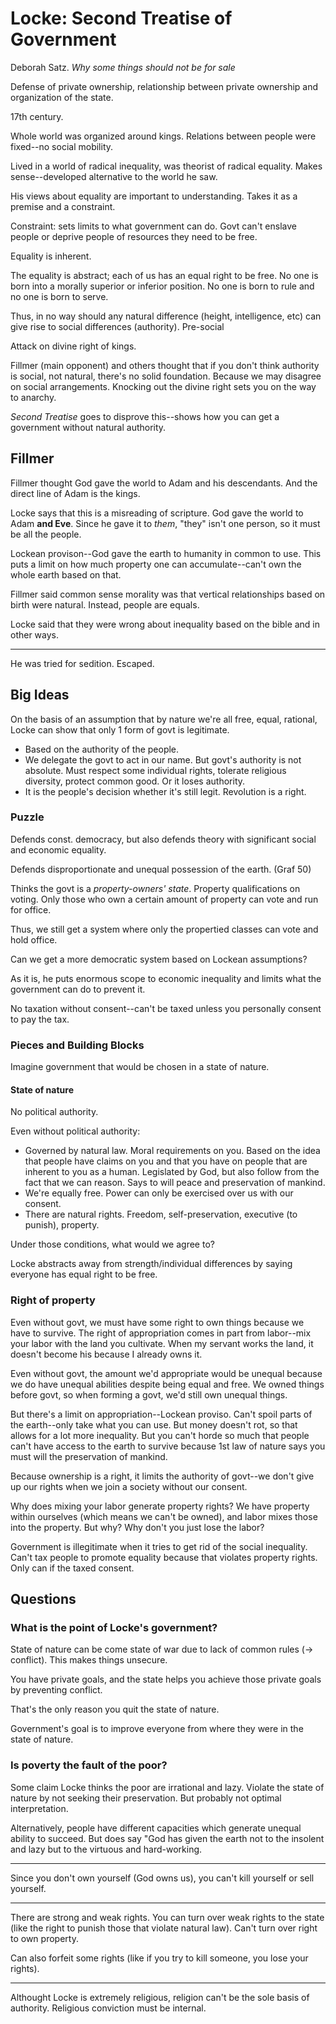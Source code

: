 # Locke: Second Treatise of Government

Deborah Satz. *Why some things should not be for sale*

Defense of private ownership, relationship between private ownership and organization of the state.

17th century.

Whole world was organized around kings. Relations between people were fixed--no social mobility.

Lived in a world of radical inequality, was theorist of radical equality. Makes sense--developed alternative to the world he saw.

His views about equality are important to understanding. Takes it as a premise and a constraint.

Constraint: sets limits to what government can do. Govt can't enslave people or deprive people of resources they need to be free.

Equality is inherent.

The equality is abstract; each of us has an equal right to be free. No one is born into a morally superior or inferior position. No one is born to rule and no one is born to serve.

Thus, in no way should any natural difference (height, intelligence, etc) can give rise to social differences (authority). Pre-social

Attack on divine right of kings.

Fillmer (main opponent) and others thought that if you don't think authority is social, not natural, there's no solid foundation. Because we may disagree on social arrangements. Knocking out the divine right sets you on the way to anarchy.

*Second Treatise* goes to disprove this--shows how you can get a government without natural authority.

## Fillmer

Fillmer thought God gave the world to Adam and his descendants. And the direct line of Adam is the kings.

Locke says that this is a misreading of scripture. God gave the world to Adam **and Eve**. Since he gave it to *them*, "they" isn't one person, so it must be all the people.

Lockean provison--God gave the earth to humanity in common to use. This puts a limit on how much property one can accumulate--can't own the whole earth based on that.

Fillmer said common sense morality was that vertical relationships based on birth were natural. Instead, people are equals.

Locke said that they were wrong about inequality based on the bible and in other ways.

---

He was tried for sedition. Escaped.

## Big Ideas

On the basis of an assumption that by nature we're all free, equal, rational, Locke can show that only 1 form of govt is legitimate.

* Based on the authority of the people.
* We delegate the govt to act in our name. But govt's authority is not absolute. Must respect some individual rights, tolerate religious diversity, protect common good. Or it loses authority.
* It is the people's decision whether it's still legit. Revolution is a right.

### Puzzle

Defends const. democracy, but also defends theory with significant social and economic equality.

Defends disproportionate and unequal possession of the earth. (Graf 50) 

Thinks the govt is a *property-owners' state*. Property qualifications on voting. Only those who own a certain amount of property can vote and run for office.

Thus, we still get a system where only the propertied classes can vote and hold office.

Can we get a more democratic system based on Lockean assumptions?

As it is, he puts enormous scope to economic inequality and limits what the government can do to prevent it.

No taxation without consent--can't be taxed unless you personally consent to pay the tax.

### Pieces and Building Blocks

Imagine government that would be chosen in a state of nature.

#### State of nature

No political authority.

Even without political authority:

* Governed by natural law. Moral requirements on you. Based on the idea that people have claims on you and that you have on people that are inherent to you as a human. Legislated by God, but also follow from the fact that we can reason. Says to will peace and preservation of mankind.
* We're equally free. Power can only be exercised over us with our consent.
* There are natural rights. Freedom, self-preservation, executive (to punish), property.

Under those conditions, what would we agree to?

Locke abstracts away from strength/individual differences by saying everyone has equal right to be free.

### Right of property

Even without govt, we must have some right to own things because we have to survive. The right of appropriation comes in part from labor--mix your labor with the land you cultivate. When my servant works the land, it doesn't become his because I already owns it.

Even without govt, the amount we'd appropriate would be unequal because we do have unequal abilities despite being equal and free. We owned things before govt, so when forming a govt, we'd still own unequal things.

But there's a limit on appropriation--Lockean proviso. Can't spoil parts of the earth--only take what you can use. But money doesn't rot, so that allows for a lot more inequality. But you can't horde so much that people can't have access to the earth to survive because 1st law of nature says you must will the preservation of mankind.

Because ownership is a right, it limits the authority of govt--we don't give up our rights when we join a society without our consent. 

Why does mixing your labor generate property rights? We have property within ourselves (which means we can't be owned), and labor mixes those into the property. But why? Why don't you just lose the labor?

Government is illegitimate when it tries to get rid of the social inequality. Can't tax people to promote equality because that violates property rights. Only can if the taxed consent.

## Questions

### What is the point of Locke's government?

State of nature can be come state of war due to lack of common rules (-> conflict). This makes things unsecure.

You have private goals, and the state helps you achieve those private goals by preventing conflict.

That's the only reason you quit the state of nature.

Government's goal is to improve everyone from where they were in the state of nature.

### Is poverty the fault of the poor?

Some claim Locke thinks the poor are irrational and lazy. Violate the state of nature by not seeking their preservation. But probably not optimal interpretation.

Alternatively, people have different capacities which generate unequal ability to succeed. But does say "God has given the earth not to the insolent and lazy but to the virtuous and hard-working.

---

Since you don't own yourself (God owns us), you can't kill yourself or sell yourself.

---

There are strong and weak rights. You can turn over weak rights to the state (like the right to punish those that violate natural law). Can't turn over right to own property.

Can also forfeit some rights (like if you try to kill someone, you lose your rights).

---

Althought Locke is extremely religious, religion can't be the sole basis of authority. Religious conviction must be internal.
